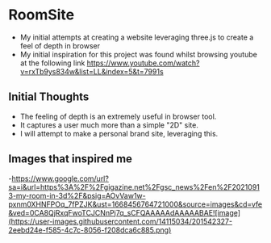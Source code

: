# RoomSite
- My initial attempts at creating a website leveraging three.js to create a feel of depth in browser
- My initial inspiration for this project was found whilst browsing youtube at the following link https://www.youtube.com/watch?v=rxTb9ys834w&list=LL&index=5&t=7991s

## Initial Thoughts
- The feeling of depth is an extremely useful in browser tool.
- It captures a user much more than a simple "2D" site.
- I will attempt to make a personal brand site, leveraging this.

## Images that inspired me
-https://www.google.com/url?sa=i&url=https%3A%2F%2Fgigazine.net%2Fgsc_news%2Fen%2F20210913-my-room-in-3d%2F&psig=AOvVaw1w-pxnm0XHNFPOq_7fPZJK&ust=1668456764721000&source=images&cd=vfe&ved=0CA8QjRxqFwoTCJCNnPj7q_sCFQAAAAAdAAAAABAE![image](https://user-images.githubusercontent.com/14115034/201542327-2eebd24e-f585-4c7c-8056-f208dca6c885.png)





